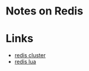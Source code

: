 # Notes on Redis

# Links
- [redis cluster](https://redis.io/topics/cluster-tutorial)
- [redis lua](http://redis-lua.readthedocs.io/en/latest/)
